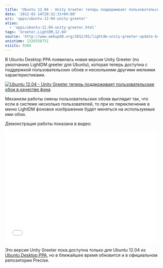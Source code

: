 ```yaml
---
title: 'Ubuntu 12.04 - Unity Greeter теперь поддерживает пользовательские обои в качестве фона'
date: '2012-01-14T20:32:31+04:00'
uri: 'apps/ubuntu-12-04-unity-greeter'
alias: 
  - 'apps/ubuntu-12.04-unity-greeter.html'
tags: 'Greeter,LightDM,12.04'
source: 'http://www.webupd8.org/2012/01/lightdm-unity-greeter-update-brings.html'
unixtime: 1326558751
visits: 9304
---
```

В Ubuntu Desktop PPA появилась новая версия Unity Greeter (по умолчанию LightDM greeter для Ubuntu), которая теперь доступна с поддержкой пользовательских обоев и несколькими другими мелкими характеристиками.

[![Ubuntu 12.04 - Unity Greeter теперь поддерживает пользовательские обои в качестве фона](img/2012/01/14/20-00/unity-greeter-6695429013-o.jpg)](img/2012/01/14/20-00/unity-greeter-6695429013-o.jpg)

Механизм работы смены пользовательских обоев выглядит так, что если в системе несколько пользователей, то при их переключение в меню LightDM фоновое изображение будет меняться на используемые ими обои.

Демонстрация работы показана в видео:

<iframe width="500" height="369" src="//www.youtube.com/embed/38zYRLm7qbI" frameborder="0" allowfullscreen=""></iframe> 

Это версия Unity Greeter пока доступна только для Ubuntu 12.04 из [Ubuntu Desktop PPA](https://launchpad.net/~ubuntu-desktop/+archive/ppa), но в ближайшее время обновится и в официальном репозитории Precise.
